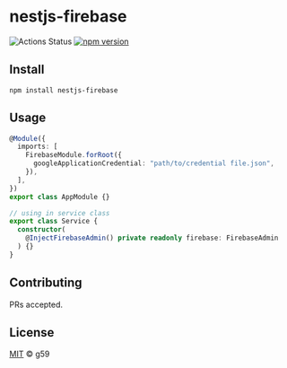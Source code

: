 # nestjs-firebase

![Actions Status](https://github.com/g59/nestjs-plugins/workflows/Node%20CI/badge.svg)
[![npm version](https://badge.fury.io/js/nestjs-firebase.svg)](https://badge.fury.io/js/nestjs-firebase)

## Install

```
npm install nestjs-firebase
```

## Usage

```typescript
@Module({
  imports: [
    FirebaseModule.forRoot({
      googleApplicationCredential: "path/to/credential file.json",
    }),
  ],
})
export class AppModule {}

// using in service class
export class Service {
  constructor(
    @InjectFirebaseAdmin() private readonly firebase: FirebaseAdmin
  ) {}
}
```

## Contributing

PRs accepted.

## License

[MIT](https://github.com/g59/nestjs-plugins/blob/main/LICENSE) © g59
